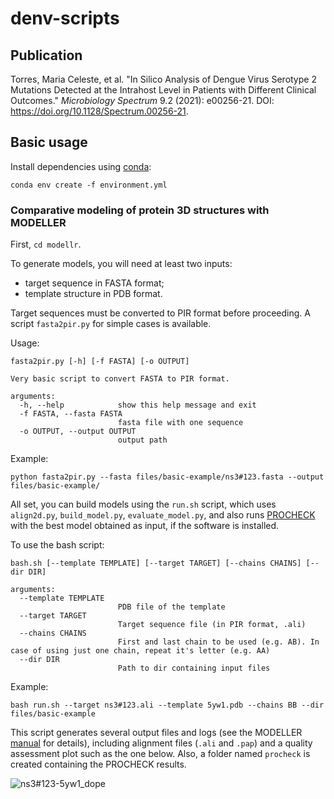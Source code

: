 # denv-scripts

## Publication
Torres, Maria Celeste, et al. "In Silico Analysis of Dengue Virus Serotype 2 Mutations Detected at the Intrahost Level in Patients with Different Clinical Outcomes." *Microbiology Spectrum* 9.2 (2021): e00256-21. DOI: https://doi.org/10.1128/Spectrum.00256-21.

## Basic usage

Install dependencies using [conda](https://docs.conda.io/projects/conda/en/latest/user-guide/tasks/manage-environments.html#creating-an-environment-from-an-environment-yml-file):
```
conda env create -f environment.yml
```

### Comparative modeling of protein 3D structures with MODELLER 
First, `cd modellr`. 

To generate models, you will need at least two inputs: 
* target sequence in FASTA format;
* template structure in PDB format.

Target sequences must be converted to PIR format before proceeding. A script `fasta2pir.py` for simple cases is available.

Usage:
```
fasta2pir.py [-h] [-f FASTA] [-o OUTPUT]

Very basic script to convert FASTA to PIR format.

arguments:
  -h, --help            show this help message and exit
  -f FASTA, --fasta FASTA
                        fasta file with one sequence
  -o OUTPUT, --output OUTPUT
                        output path
```

Example:
```
python fasta2pir.py --fasta files/basic-example/ns3#123.fasta --output files/basic-example/
```

All set, you can build models using the `run.sh` script, which uses `align2d.py`, `build_model.py`, `evaluate_model.py`, and also runs [PROCHECK](https://www.ebi.ac.uk/thornton-srv/software/PROCHECK/download.html) with the best model obtained as input, if the software is installed.

To use the bash script:
```
bash.sh [--template TEMPLATE] [--target TARGET] [--chains CHAINS] [--dir DIR]

arguments:
  --template TEMPLATE
                        PDB file of the template
  --target TARGET
                        Target sequence file (in PIR format, .ali)
  --chains CHAINS
                        First and last chain to be used (e.g. AB). In case of using just one chain, repeat it's letter (e.g. AA)
  --dir DIR     
                        Path to dir containing input files
```

Example:
```
bash run.sh --target ns3#123.ali --template 5yw1.pdb --chains BB --dir files/basic-example
```

This script generates several output files and logs (see the MODELLER [manual](https://salilab.org/modeller/manual/) for details), including alignment files (`.ali` and `.pap`) and a quality assessment plot such as the one below. Also, a folder named `procheck` is created containing the PROCHECK results. 

![ns3#123-5yw1_dope](https://user-images.githubusercontent.com/25796259/114647974-5f309d80-9cb4-11eb-979b-9c33d5e78170.png)

